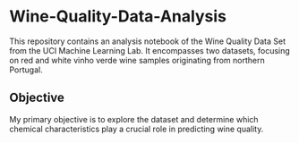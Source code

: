 # Wine-Quality-Data-Analysis

This repository contains an analysis notebook of the Wine Quality Data Set from the UCI Machine Learning Lab. It encompasses two datasets, focusing on red and white vinho verde wine samples originating from northern Portugal.

## Objective

My primary objective is to explore the dataset and determine which chemical characteristics play a crucial role in predicting wine quality.
